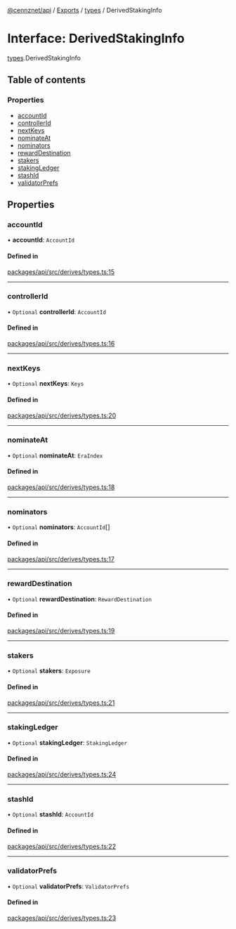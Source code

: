 [@cennznet/api](../README.md) / [Exports](../modules.md) / [types](../modules/types.md) / DerivedStakingInfo

# Interface: DerivedStakingInfo

[types](../modules/types.md).DerivedStakingInfo

## Table of contents

### Properties

- [accountId](types.derivedstakinginfo.md#accountid)
- [controllerId](types.derivedstakinginfo.md#controllerid)
- [nextKeys](types.derivedstakinginfo.md#nextkeys)
- [nominateAt](types.derivedstakinginfo.md#nominateat)
- [nominators](types.derivedstakinginfo.md#nominators)
- [rewardDestination](types.derivedstakinginfo.md#rewarddestination)
- [stakers](types.derivedstakinginfo.md#stakers)
- [stakingLedger](types.derivedstakinginfo.md#stakingledger)
- [stashId](types.derivedstakinginfo.md#stashid)
- [validatorPrefs](types.derivedstakinginfo.md#validatorprefs)

## Properties

### accountId

• **accountId**: `AccountId`

#### Defined in

[packages/api/src/derives/types.ts:15](https://github.com/cennznet/api.js/blob/cd8c2b0/packages/api/src/derives/types.ts#L15)

___

### controllerId

• `Optional` **controllerId**: `AccountId`

#### Defined in

[packages/api/src/derives/types.ts:16](https://github.com/cennznet/api.js/blob/cd8c2b0/packages/api/src/derives/types.ts#L16)

___

### nextKeys

• `Optional` **nextKeys**: `Keys`

#### Defined in

[packages/api/src/derives/types.ts:20](https://github.com/cennznet/api.js/blob/cd8c2b0/packages/api/src/derives/types.ts#L20)

___

### nominateAt

• `Optional` **nominateAt**: `EraIndex`

#### Defined in

[packages/api/src/derives/types.ts:18](https://github.com/cennznet/api.js/blob/cd8c2b0/packages/api/src/derives/types.ts#L18)

___

### nominators

• `Optional` **nominators**: `AccountId`[]

#### Defined in

[packages/api/src/derives/types.ts:17](https://github.com/cennznet/api.js/blob/cd8c2b0/packages/api/src/derives/types.ts#L17)

___

### rewardDestination

• `Optional` **rewardDestination**: `RewardDestination`

#### Defined in

[packages/api/src/derives/types.ts:19](https://github.com/cennznet/api.js/blob/cd8c2b0/packages/api/src/derives/types.ts#L19)

___

### stakers

• `Optional` **stakers**: `Exposure`

#### Defined in

[packages/api/src/derives/types.ts:21](https://github.com/cennznet/api.js/blob/cd8c2b0/packages/api/src/derives/types.ts#L21)

___

### stakingLedger

• `Optional` **stakingLedger**: `StakingLedger`

#### Defined in

[packages/api/src/derives/types.ts:24](https://github.com/cennznet/api.js/blob/cd8c2b0/packages/api/src/derives/types.ts#L24)

___

### stashId

• `Optional` **stashId**: `AccountId`

#### Defined in

[packages/api/src/derives/types.ts:22](https://github.com/cennznet/api.js/blob/cd8c2b0/packages/api/src/derives/types.ts#L22)

___

### validatorPrefs

• `Optional` **validatorPrefs**: `ValidatorPrefs`

#### Defined in

[packages/api/src/derives/types.ts:23](https://github.com/cennznet/api.js/blob/cd8c2b0/packages/api/src/derives/types.ts#L23)
